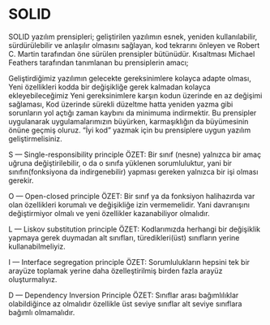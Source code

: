 # SOLID

SOLID yazılım prensipleri; geliştirilen yazılımın esnek, yeniden kullanılabilir, sürdürülebilir ve anlaşılır olmasını sağlayan, kod tekrarını önleyen ve Robert C. Martin tarafından öne sürülen prensipler bütünüdür. Kısaltması Michael Feathers tarafından tanımlanan bu prensiplerin amacı;

Geliştirdiğimiz yazılımın gelecekte gereksinimlere kolayca adapte olması,
Yeni özellikleri kodda bir değişikliğe gerek kalmadan kolayca ekleyebileceğimiz
Yeni gereksinimlere karşın kodun üzerinde en az değişimi sağlaması,
Kod üzerinde sürekli düzeltme hatta yeniden yazma gibi sorunların yol açtığı zaman kaybını da minimuma indirmektir.
Bu prensipler uygulanarak uygulamalarımızın büyürken, karmaşıklığın da büyümesinin önüne geçmiş oluruz. “İyi kod” yazmak için bu prensiplere uygun yazılım geliştirmelisiniz.

S — Single-responsibility principle
ÖZET: Bir sınıf (nesne) yalnızca bir amaç uğruna değiştirilebilir, o da o sınıfa yüklenen sorumluluktur, yani bir sınıfın(fonksiyona da indirgenebilir) yapması gereken yalnızca bir işi olması gerekir.

O — Open-closed principle
ÖZET: Bir sınıf ya da fonksiyon halihazırda var olan özellikleri korumalı ve değişikliğe izin vermemelidir. Yani davranışını değiştirmiyor olmalı ve yeni özellikler kazanabiliyor olmalıdır.

L — Liskov substitution principle
ÖZET: Kodlarımızda herhangi bir değişiklik yapmaya gerek duymadan alt sınıfları, türedikleri(üst) sınıfların yerine kullanabilmeliyiz.

I — Interface segregation principle
ÖZET: Sorumlulukların hepsini tek bir arayüze toplamak yerine daha özelleştirilmiş birden fazla arayüz oluşturmalıyız.

D — Dependency Inversion Principle
ÖZET: Sınıflar arası bağımlılıklar olabildiğince az olmalıdır özellikle üst seviye sınıflar alt seviye sınıflara bağımlı olmamalıdır.

